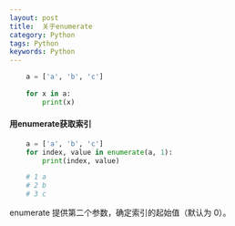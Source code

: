 ```yaml
---
layout: post
title:  关于enumerate 
category: Python
tags: Python
keywords: Python
---
```


```python
    a = ['a', 'b', 'c'] 
  
    for x in a:
        print(x)
```

#### 用enumerate获取索引

```python
    a = ['a', 'b', 'c'] 
    for index, value in enumerate(a, 1):
        print(index, value)

    # 1 a
    # 2 b
    # 3 c
```

enumerate 提供第二个参数，确定索引的起始值（默认为 0）。
